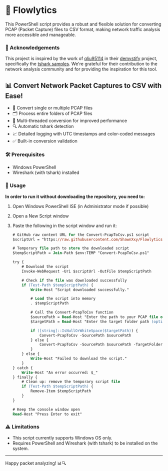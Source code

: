 # 🚀 Flowlytics

This PowerShell script provides a robust and flexible solution for converting PCAP (Packet Capture) files to CSV format, making network traffic analysis more accessible and manageable.

### 🙏 Acknowledgements

This project is inspired by the work of [qliu95114](https://github.com/qliu95114) in their [demystify](https://github.com/qliu95114/demystify) project, specifically the [tshark samples](https://github.com/qliu95114/demystify/blob/main/network/tshark_samples.md#sample-4---convert-pcap-to-csv-ingress-to-adx-kusto-to-analyze-trace-in-fast-fashion). We're grateful for their contribution to the network analysis community and for providing the inspiration for this tool.

## 📊 Convert Network Packet Captures to CSV with Ease!

- 📁 Convert single or multiple PCAP files
- 🗂️ Process entire folders of PCAP files
- 🚀 Multi-threaded conversion for improved performance
- 🔍 Automatic tshark detection
- 📈 Detailed logging with UTC timestamps and color-coded messages
- ✅ Built-in conversion validation

### 🛠️ Prerequisites

- Windows PowerShell
- Wireshark (with tshark) installed

### 🚀 Usage

**In order to run it without downloading the repository, you need to:**
1. Open Windows PowerShell ISE (in Administrator mode if possible)
1. Open a New Script window
1. Paste the following in the script window and run it:

    ```ps
    # GitHub raw content URL for the Convert-PcapToCsv.ps1 script
    $scriptUrl = "https://raw.githubusercontent.com/ShawnXxy/Flowlytics/main/Convert-PcapToCsv.ps1"
    
    # Temporary file path to store the downloaded script
    $tempScriptPath = Join-Path $env:TEMP "Convert-PcapToCsv.ps1"
    
    try {
        # Download the script
        Invoke-WebRequest -Uri $scriptUrl -OutFile $tempScriptPath
    
        # Check if the file was downloaded successfully
        if (Test-Path $tempScriptPath) {
            Write-Host "Script downloaded successfully."
    
            # Load the script into memory
            . $tempScriptPath
    
            # Call the Convert-PcapToCsv function
            $sourcePath = Read-Host "Enter the path to your PCAP file or folder containing PCAP files (No quotes)"
            $targetPath = Read-Host "Enter the target folder path (optional, press Enter to use default)"
    
            if ([string]::IsNullOrWhiteSpace($targetPath)) {
                Convert-PcapToCsv -SourcePath $sourcePath
            } else {
                Convert-PcapToCsv -SourcePath $sourcePath -TargetFolderPath $targetPath
            }
        } else {
            Write-Host "Failed to download the script."
        }
    } catch {
        Write-Host "An error occurred: $_"
    } finally {
        # Clean up: remove the temporary script file
        if (Test-Path $tempScriptPath) {
            Remove-Item $tempScriptPath
        }
    }
    
    # Keep the console window open
    Read-Host "Press Enter to exit"
    ```


### ⚠️ Limitations

- This script currently supports Windows OS only.
- Requires PowerShell and Wireshark (with tshark) to be installed on the system.

---

Happy packet analyzing! 📊🔍
